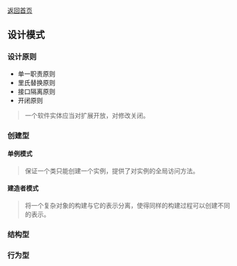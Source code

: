 <p> <a href="../README.md">返回首页</a></p>

## 设计模式

### 设计原则

- 单一职责原则
- 里氏替换原则
- 接口隔离原则
- 开闭原则

> 一个软件实体应当对扩展开放，对修改关闭。

### 创建型

#### 单例模式

> 保证一个类只能创建一个实例，提供了对实例的全局访问方法。

#### 建造者模式

> 将一个复杂对象的构建与它的表示分离，使得同样的构建过程可以创建不同的表示。

### 结构型

### 行为型

